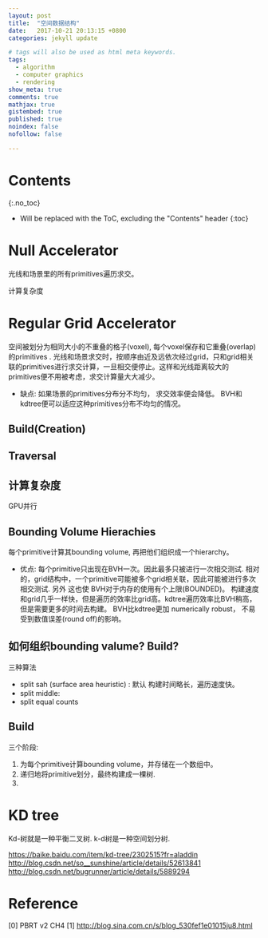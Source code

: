 ```yaml
---
layout: post
title:  "空间数据结构"
date:   2017-10-21 20:13:15 +0800
categories: jekyll update

# tags will also be used as html meta keywords.
tags:
  - algorithm
  - computer graphics
  - rendering
show_meta: true
comments: true
mathjax: true
gistembed: true
published: true
noindex: false
nofollow: false

---
```


# Contents
{:.no_toc}

* Will be replaced with the ToC, excluding the "Contents" header
{:toc}

# **Null Accelerator**

光线和场景里的所有primitives遍历求交。

计算复杂度 

# **Regular Grid Accelerator**

空间被划分为相同大小的不重叠的格子(voxel), 每个voxel保存和它重叠(overlap)的primitives . 光线和场景求交时，按顺序由近及远依次经过grid，只和grid相关联的primitives进行求交计算，一旦相交便停止。这样和光线距离较大的primitives便不用被考虑，求交计算量大大减少。

- 缺点:  如果场景的primitives分布分不均匀， 求交效率便会降低。 BVH和kdtree便可以适应这种primitives分布不均匀的情况。

## Build(Creation)


## Traversal



## 计算复杂度 

GPU并行


## **Bounding Volume Hierachies**

每个primitive计算其bounding volume, 再把他们组织成一个hierarchy。

- 优点: 每个primitive只出现在BVH一次。因此最多只被进行一次相交测试. 相对的，grid结构中，一个primitive可能被多个grid相关联，因此可能被进行多次相交测试. 另外 这也使 BVH对于内存的使用有个上限(BOUNDED)。 构建速度和grid几乎一样快，但是遍历的效率比grid高。kdtree遍历效率比BVH稍高，但是需要更多的时间去构建。 BVH比kdtree更加 numerically robust， 不易受到数值误差(round off)的影响。

## 如何组织bounding valume? Build?
三种算法
- split sah (surface area heuristic) :  默认 构建时间略长，遍历速度快。 
- split middle:
- split equal counts

## Build
三个阶段:
1. 为每个primitive计算bounding volume，并存储在一个数组中。
2. 递归地将primitive划分，最终构建成一棵树.
3. 


# **KD tree**

Kd-树就是一种平衡二叉树. k-d树是一种空间划分树.

https://baike.baidu.com/item/kd-tree/2302515?fr=aladdin
http://blog.csdn.net/so__sunshine/article/details/52613841
http://blog.csdn.net/bugrunner/article/details/5889294

# Reference

[0] PBRT v2 CH4
[1] http://blog.sina.com.cn/s/blog_530fef1e01015ju8.html